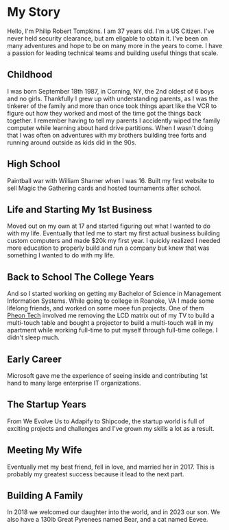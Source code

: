 # My Story
Hello, I'm Philip Robert Tompkins. I am 37 years old. I'm a US Citizen. I've never held security clearance, but am eligable to obtain it. I've been on many adventures and hope to be on many more in the years to come. I have a passion for leading technical teams and building useful things that scale.

## Childhood
I was born September 18th 1987, in Corning, NY, the 2nd oldest of 6 boys and no girls. Thankfully I grew up with understanding parents, as I was the tinkerer of the family and more than once took things apart like the VCR to figure out how they worked and most of the time got the things back together. I remember having to tell my parents I accidently wiped the family computer while learning about hard drive partitions. When I wasn't doing that I was often on adventures with my brothers building tree forts and running around outside as kids did in the 90s.

## High School
Paintball war with William Sharner when I was 16.
Built my first website to sell Magic the Gathering cards and hosted tournaments after school.

## Life and Starting My 1st Business
Moved out on my own at 17 and started figuring out what I wanted to do with my life. Eventually that led me to start my first actual business building custom computers and made $20k my first year. I quickly realized I needed more education to properly build and run a company but knew that was something I wanted to do with my life.

## Back to School The College Years
And so I started working on getting my Bachelor of Science in Management Information Systems.
While going to college in Roanoke, VA I made some lifelong friends, and worked on some moee fun projects. One of them [Pheon Tech](/projects.html#pheon-technologies-group) involved me removing the LCD matrix out of my TV to build a multi-touch table and bought a projector to build a multi-touch wall in my apartment while working full-time to put myself through full-time college. I didn't sleep much.

## Early Career
Microsoft gave me the experience of seeing inside and contributing 1st hand to many large enterprise IT organizations.

## The Startup Years
From We Evolve Us to Adapify to Shipcode, the startup world is full of exciting projects and challenges and I've grown my skills a lot as a result.

## Meeting My Wife
Eventually met my best friend, fell in love, and married her in 2017. This is probably my greatest success because it lead to the next part.

## Building A Family
In 2018 we welcomed our daughter into the world, and in 2023 our son. We also have a 130lb Great Pyrenees named Bear, and a cat named Eevee.
